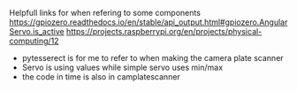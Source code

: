 Helpfull links for when refering to some components 
https://gpiozero.readthedocs.io/en/stable/api_output.html#gpiozero.AngularServo.is_active
https://projects.raspberrypi.org/en/projects/physical-computing/12

-  pytesserect is for me to refer to when making the camera plate scanner
-  Servo is using values while simple servo uses min/max
-  the code in time is also in camplatescanner
